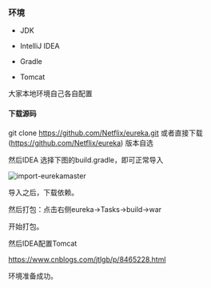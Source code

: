 ### 环境

* JDK
* IntelliJ   IDEA

* Gradle
* Tomcat

大家本地环境自己各自配置

#### 下载源码

git clone https://github.com/Netflix/eureka.git
或者直接下载(https://github.com/Netflix/eureka)
版本自选

然后IDEA 选择下图的build.gradle，即可正常导入

![import-eurekamaster](/Users/jzue/Desktop/blog_file/文章图片/eureka/eureka-server源码启动配置/import-eurekamaster.png)



导入之后，下载依赖。

然后打包：点击右侧eureka->Tasks->build->war

开始打包。

然后IDEA配置Tomcat

<https://www.cnblogs.com/jtlgb/p/8465228.html>



环境准备成功。